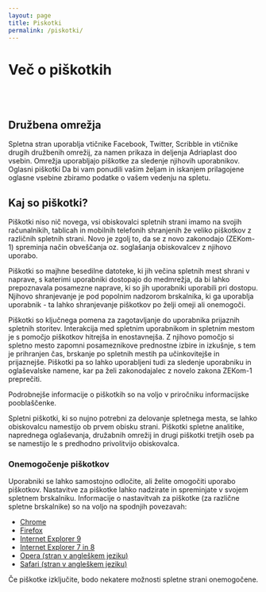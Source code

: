 ```yaml
---
layout: page
title: Piskotki
permalink: /piskotki/
---
```

<h1>Več o piškotkih</h1>

</div>
  <br><br>

  <h2>Družbena omrežja</h2>
  Spletna stran uporablja vtičnike Facebook, Twitter, Scribble in vtičnike drugih družbenih omrežij, za namen
  prikaza in deljenja Adriaplast doo vsebin. Omrežja uporabljajo piškotke za sledenje njihovih uporabnikov.
  Oglasni piškotki
  Da bi vam ponudili vašim željam in iskanjem prilagojene oglasne vsebine zbiramo podatke o vašem vedenju na spletu.

  <h2>Kaj so piškotki?</h2>

  Piškotki niso nič novega, vsi obiskovalci spletnih strani imamo na svojih računalnikih, tablicah in mobilnih telefonih shranjenih že veliko piškotkov z različnih spletnih strani. Novo je zgolj to, da se z novo zakonodajo (ZEKom-1) spreminja način obveščanja oz. soglašanja obiskovalcev z njihovo uporabo.

  Piškotki so majhne besedilne datoteke, ki jih večina spletnih mest shrani v naprave, s katerimi uporabniki dostopajo do  medmrežja, da bi lahko prepoznavala posamezne naprave, ki so jih uporabniki uporabili pri dostopu. Njihovo shranjevanje je pod popolnim nadzorom brskalnika, ki ga uporablja uporabnik - ta lahko shranjevanje piškotkov po želji omeji ali onemogoči.

  Piškotki so ključnega pomena za zagotavljanje do uporabnika prijaznih spletnih storitev. Interakcija med spletnim uporabnikom in spletnim mestom je s pomočjo piškotkov hitrejša in enostavnejša. Z njihovo pomočjo si spletno mesto zapomni posameznikove prednostne izbire in izkušnje, s tem je prihranjen čas, brskanje po spletnih mestih pa učinkovitejše in prijaznejše. Piškotki pa so lahko uporabljeni tudi za sledenje uporabniku in oglaševalske namene, kar pa želi zakonodajalec z novelo zakona ZEKom-1 preprečiti.

  Podrobnejše informacije o piškotkih so na voljo v priročniku informacijske pooblaščenke.

  Spletni piškotki, ki so nujno potrebni za delovanje spletnega mesta, se lahko obiskovalcu namestijo ob prvem obisku strani. Piškotki spletne analitike, naprednega oglaševanja, družabnih omrežij in drugi piškotki tretjih oseb pa se namestijo le s predhodno privolitvijo obiskovalca.


  <h3>Onemogočenje piškotkov</h3>

  Uporabniki se lahko samostojno odločite, ali želite omogočiti uporabo piškotkov. Nastavitve za piškotke lahko nadzirate in spreminjate v svojem spletnem brskalniku. Informacije o nastavitvah za piškotke (za različne spletne brskalnike) so na voljo na spodnjih povezavah:

  <ul>
      <li><a href="https://support.google.com/chrome/answer/95647?hl=sl-sl&amp;p=cpn_cookies" target="_blank">Chrome</a></li>
      <li><a href="http://support.mozilla.org/sl/kb/Kako%20aktivirate%20in%20deaktivirate%20pi%C5%A1kote" target="_blank">Firefox</a></li>
      <li><a href="http://windows.microsoft.com/sl-si/windows7/how-to-manage-cookies-in-internet-explorer-9" target="_blank">Internet Explorer 9</a></li>
      <li><a href="http://windows.microsoft.com/sl-si/windows-vista/block-or-allow-cookies" target="_blank">Internet Explorer 7 in 8</a></li>
      <li><a href="http://www.opera.com/help/tutorials/security/cookies/" target="_blank">Opera (stran v angleškem jeziku)</a></li>
      <li><a href="http://support.apple.com/kb/PH11913" target="_blank">Safari (stran v angleškem jeziku)</a></li>
  </ul>

  Če piškotke izključite, bodo nekatere možnosti spletne strani onemogočene.
